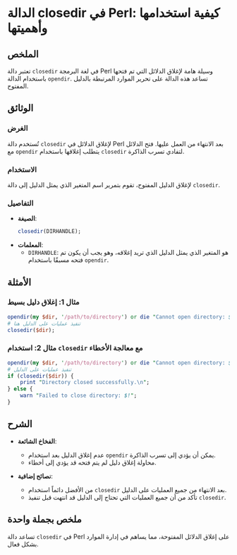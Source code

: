 <!--
Meta Description: # الدالة closedir في Perl: كيفية استخدامها وأهميتها ## الملخص تعتبر دالة `closedir` في لغة البرمجة Perl وسيلة هامة لإغلاق الدلائل التي تم فتحها باستخد...
Meta Keywords: closedir, الدليل, perl, opendir, directory
-->

# الدالة closedir في Perl: كيفية استخدامها وأهميتها

## الملخص
تعتبر دالة `closedir` في لغة البرمجة Perl وسيلة هامة لإغلاق الدلائل التي تم فتحها باستخدام الدالة `opendir`. تساعد هذه الدالة على تحرير الموارد المرتبطة بالدليل المفتوح.

## الوثائق
### الغرض
تُستخدم دالة `closedir` لإغلاق الدلائل في Perl بعد الانتهاء من العمل عليها. فتح الدلائل مع `opendir` يتطلب إغلاقها باستخدام `closedir` لتفادي تسرب الذاكرة.

### الاستخدام
لإغلاق الدليل المفتوح، تقوم بتمرير اسم المتغير الذي يمثل الدليل إلى دالة `closedir`. 

### التفاصيل
- **الصيغة**: 
  ```perl
  closedir(DIRHANDLE);
  ```
- **المعلمات**: 
  - `DIRHANDLE`: هو المتغير الذي يمثل الدليل الذي تريد إغلاقه، وهو يجب أن يكون تم فتحه مسبقًا باستخدام `opendir`.

## الأمثلة
### مثال 1: إغلاق دليل بسيط
```perl
opendir(my $dir, '/path/to/directory') or die "Cannot open directory: $!";
# تنفيذ عمليات على الدليل هنا
closedir($dir);
```

### مثال 2: استخدام `closedir` مع معالجة الأخطاء
```perl
opendir(my $dir, '/path/to/directory') or die "Cannot open directory: $!";
# تنفيذ عمليات على الدليل
if (closedir($dir)) {
    print "Directory closed successfully.\n";
} else {
    warn "Failed to close directory: $!";
}
```

## الشرح
- **الفخاخ الشائعة**: 
  - عدم إغلاق الدليل بعد استخدام `opendir` يمكن أن يؤدي إلى تسرب الذاكرة.
  - محاولة إغلاق دليل لم يتم فتحه قد يؤدي إلى أخطاء.
  
- **نصائح إضافية**:
  - من الأفضل دائماً استخدام `closedir` بعد الانتهاء من جميع العمليات على الدليل.
  - تأكد من أن جميع العمليات التي تحتاج إلى الدليل قد انتهت قبل تنفيذ `closedir`.

## ملخص بجملة واحدة
تساعد دالة `closedir` في Perl على إغلاق الدلائل المفتوحة، مما يساهم في إدارة الموارد بشكل فعال.